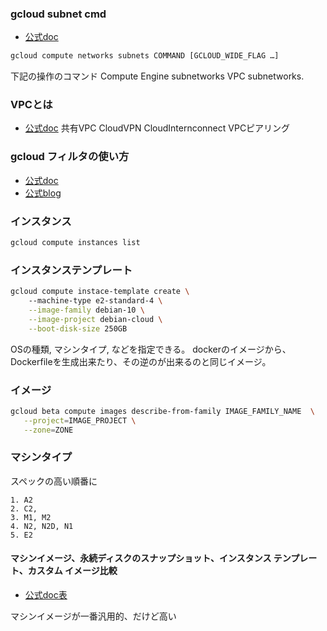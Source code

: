 

### gcloud subnet cmd
* [公式doc](https://cloud.google.com/sdk/gcloud/reference/compute/networks/subnets) 

```bash
gcloud compute networks subnets COMMAND [GCLOUD_WIDE_FLAG …]
```

下記の操作のコマンド
Compute Engine subnetworks
VPC subnetworks.

### VPCとは

* [公式doc](https://cloud.google.com/vpc/docs/vpc)
共有VPC
CloudVPN
CloudInternconnect
VPCピアリング

### gcloud フィルタの使い方
* [公式doc](https://cloud.google.com/sdk/gcloud/reference/topic/filters?hl=ja)
* [公式blog](https://cloudplatform-jp.googleblog.com/2016/06/gcloud.html)

### インスタンス
```bash
gcloud compute instances list
```

### インスタンステンプレート
```bash
gcloud compute instace-template create \    
    --machine-type e2-standard-4 \
    --image-family debian-10 \
    --image-project debian-cloud \
    --boot-disk-size 250GB
```

OSの種類, マシンタイプ, などを指定できる。
dockerのイメージから、Dockerfileを生成出来たり、その逆のが出来るのと同じイメージ。


### イメージ
```bash
gcloud beta compute images describe-from-family IMAGE_FAMILY_NAME  \
   --project=IMAGE_PROJECT \
   --zone=ZONE
```

### マシンタイプ
スペックの高い順番に
```
1. A2
2. C2,
3. M1, M2
4. N2, N2D, N1
5. E2
```

#### マシンイメージ、永続ディスクのスナップショット、インスタンス テンプレート、カスタム イメージ比較

* [公式doc表](https://cloud.google.com/compute/docs/machine-images?hl=ja)

マシンイメージが一番汎用的、だけど高い
